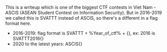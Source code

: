 This is a writeup which is one of the biggest CTF contests in Viet Nam - ASCIS (ASEAN Student Contest on Information Security). But in 2016-2019 we called this is SVATTT instead of ASCIS, so there's a different in a flag format here.

- 2016-2019: flag format is SVATTT + %Year_of_ctf% + {}, ex: 2016 is SVATTT2016{}
- 2020 to the latest years: ASCIS{}
